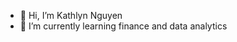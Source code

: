 - 👋 Hi, I’m Kathlyn Nguyen
- 🌱 I’m currently learning finance and data analytics 
<!---
kathlyn-huongnguyen/kathlyn-huongnguyen is a ✨ special ✨ repository because its `README.md` (this file) appears on your GitHub profile.
You can click the Preview link to take a look at your changes.
--->

